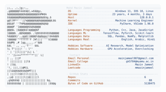 <picture>
  <source srcset="https://raw.githubusercontent.com/mmazinjameel/mmazinjameel/main/dark_mode.svg?v=1741471658" media="(prefers-color-scheme: dark)">
  <img src="https://raw.githubusercontent.com/mmazinjameel/mmazinjameel/main/light_mode.svg?v=1741471658">
</picture>
